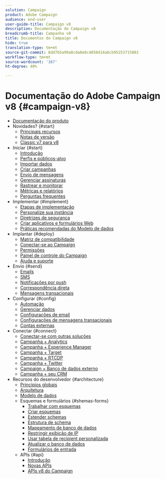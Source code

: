 ```yaml
---
solution: Campaign
product: Adobe Campaign
audience: end-user
user-guide-title: Campaign v8
description: Documentação do Campaign v8
breadcrumb-title: Campanha v8
title: Documentos do Campaign v8
hide: true
translation-type: tm+mt
source-git-commit: 8dd7b5a99a0cda0e0c4850d14a6cb95253715803
workflow-type: tm+mt
source-wordcount: '167'
ht-degree: 40%

---
```



# Documentação do Adobe Campaign v8 {#campaign-v8}

+ [Documentação do produto](campaign-home.md)
+ Novidades? {#start}
   + [Principais recursos](start/whats-new.md)
   + [Notas de versão](start/release-notes.md)
   + [Classic v7 para v8](start/capability-matrix.md)
+ Iniciar {#start}
   + [Introdução](start/get-started.md)
   + [Perfis e públicos-alvo](start/audiences.md)
   + [Importar dados](start/import.md)
   + [Criar campanhas](start/campaigns.md)
   + [Envio de mensagens](start/create-message.md)
   + [Gerenciar assinaturas](start/subscriptions.md)
   + [Rastrear e monitorar](start/tracking.md)
   + [Métricas e relatórios](start/reporting.md)
   + [Perguntas frequentes](start/campaign-faq.md)
+ Implementar {#implement}
   + [Etapas de implementação](start/implement.md)
   + [Personalize sua instância](dev/customize.md)
   + [Diretrizes de segurança](config/security.md)
   + [Criar aplicativos e formulários Web](dev/webapps.md)
   + [Práticas recomendadas do Modelo de dados](dev/datamodel-best-practices.md)
+ Implantar {#deploy}
   + [Matriz de compatibilidade](start/compatibility-matrix.md)
   + [Conectar-se ao Campaign](start/connect.md)
   + [Permissões](start/permissions.md)
   + [Painel de controle do Campaign](config/self-service.md)
   + [Ajuda e suporte](start/support.md)
+ Envio {#send}
   + [Emails](send/email.md)
   + [SMS](send/sms.md)
   + [Notificações por push](send/push.md)
   + [Correspondência direta](send/direct-mail.md)
   + [Mensagens transacionais](send/transactional.md)
+ Configurar {#config}
   + [Automação](config/workflows.md)
   + [Gerenciar dados](config/replication.md)
   + [Configurações de email](config/email-settings.md)
   + [Configurações de mensagens transacionais](config/transactional-msg-settings.md)
   + [Contas externas](config/external-accounts.md)
+ Conectar {#connect}
   + [Conectar-se com outras soluções](connect/integration.md)
   + [Campanha + Analytics](connect/ac-aa.md)
   + [Campanha + Experience Manager](connect/ac-aem.md)
   + [Campanha + Target](connect/ac-at.md)
   + [Campanha + RTCDP](connect/ac-rtcdp.md)
   + [Campanha + Twitter](connect/ac-tw.md)
   + [Campaign + Banco de dados externo](connect/fda.md)
   + [Campanha + seu CRM](connect/crm.md)
+ Recursos do desenvolvedor {#architecture}
   + [Princípios globais](dev/general-architecture.md)
   + [Arquitetura](dev/architecture.md)
   + [Modelo de dados](dev/datamodel.md)
   + Esquemas e formulários {#shemas-forms}
      + [Trabalhar com esquemas](dev/schemas.md)
      + [Criar esquemas](dev/create-schema.md)
      + [Estender schemas](dev/extend-schema.md)
      + [Estrutura de schema](dev/schema-structure.md)
      + [Mapeamento de banco de dados](dev/database-mapping.md)
      + [Restringir exibição de IP](dev/restrict-pi-view.md)
      + [Usar tabela de recipient personalizada](dev/custom-recipient.md)
      + [Atualizar o banco de dados](dev/update-database-structure.md)
      + [Formulários de entrada](dev/forms.md)
   + APIs {#api}
      + [Introdução](dev/api.md)
      + [Novas APIs](dev/new-apis.md)
      + [APIs v8 do Campaign](https://docs.adobe.com/content/help/en/campaign-classic/technicalresources/api/index.html)


